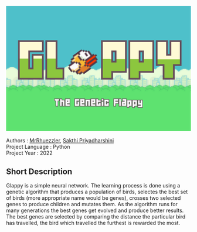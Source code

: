 <p align="center">
  <img src="images/glappy.png"/>
</p>

Authors          : [MrRhuezzler](https://github.com/MrRhuezzler), [Sakthi Priyadharshini](https://github.com/sakthi-priyadharshini)  
Project Language : Python  
Project Year     : 2022  

## Short Description
Glappy is a simple neural network. The learning process is done using a genetic algorithm that produces a population of birds, selectes the best set of birds (more appropriate name would be genes), crosses two selected genes to produce children and mutates them. As the algorithm runs for many generations the best genes get evolved and produce better results. The best genes are selected by comparing the distance the particular bird has travelled, the bird which travelled the furthest is rewarded the most.
